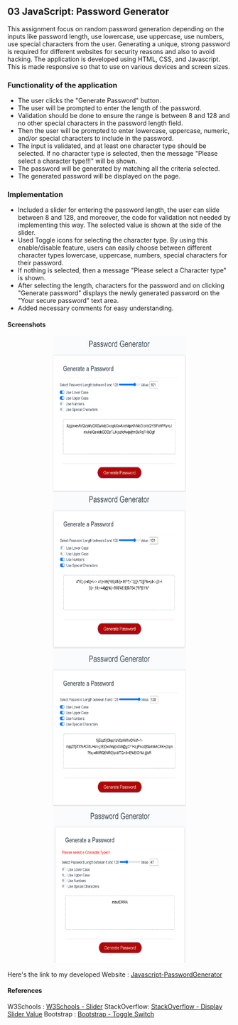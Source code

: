 ## 03 JavaScript: Password Generator

This assignment focus on random password generation depending on the inputs like password length, use lowercase, use uppercase, use numbers, use special characters from the user. Generating a unique, strong password is required for different websites for security reasons and also to avoid hacking. The application is developed using HTML, CSS, and Javascript. This is made responsive so that to use on various devices and screen sizes.

### Functionality of the application

* The user clicks the "Generate Password" button.
* The user will be prompted to enter the length of the password.
* Validation should be done to ensure the range is between 8 and 128 and no other special characters in the password length field.
* Then the user will be prompted to enter lowercase, uppercase, numeric, and/or special characters to include in the password.
* The input is validated, and at least one character type should be selected. If no character type is selected, then the message "Please select a character type!!!" will be shown.
* The password will be generated by matching all the criteria selected.
* The generated password will be displayed on the page. 

### Implementation

* Included a slider for entering the password length, the user can slide between 8 and 128, and moreover, the code for validation not needed by implementing this way. The selected value is shown at the side of the slider.
* Used Toggle icons for selecting the character type. By using this enable/disable feature, users can easily choose between different character types lowercase, uppercase, numbers, special characters for their password.
* If nothing is selected, then a message "Please select a Character type" is shown.
* After selecting the length, characters for the password and on clicking "Generate password" displays the newly generated password on the "Your secure password" text area.
* Added necessary comments for easy understanding.

#### Screenshots

<p style ="text-align:center;">
<img src="Assets/lower&uppercaseSelection.jpg" width="300" alt= "Upper&LowerCase Selection " height="350"/>
<img src="Assets/numbers&specialchars.jpg"  width="300" alt="Numbers&SpecialChars Selection " height="350">
<img src="Assets/allcharacterTypes.jpg" width="300" alt="AllCharTypes Selection" height="350"/>
<img src="Assets/Errormessage.jpg"  width="300" alt="Error Message" height="350"/>
</p>

Here's the link to my developed Website : [Javascript-PasswordGenerator](https://yakinia.github.io/03-Javascript-PasswordGenerator/)

#### References

W3Schools  : [W3Schools - Slider](https://www.w3schools.com/tags/att_input_type_range.asp)
StackOverflow: [StackOverflow - Display Slider Value](https://stackoverflow.com/questions/10004723/html5-input-type-range-show-range-value)
Bootstrap  : [Bootstrap - Toggle Switch](https://getbootstrap.com/docs/4.5/components/forms/#switches)
